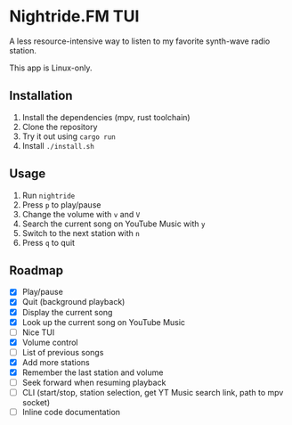 # Nightride.FM TUI
A less resource-intensive way to listen to my favorite synth-wave radio station.

This app is Linux-only.

## Installation
1. Install the dependencies (mpv, rust toolchain)
2. Clone the repository
3. Try it out using `cargo run`
4. Install `./install.sh`

## Usage
1. Run `nightride`
2. Press `p` to play/pause
3. Change the volume with `v` and `V`
4. Search the current song on YouTube Music with `y`
5. Switch to the next station with `n`
6. Press `q` to quit

## Roadmap
- [x] Play/pause
- [x] Quit (background playback)
- [x] Display the current song
- [x] Look up the current song on YouTube Music
- [ ] Nice TUI
- [x] Volume control
- [ ] List of previous songs
- [x] Add more stations
- [x] Remember the last station and volume
- [ ] Seek forward when resuming playback
- [ ] CLI (start/stop, station selection, get YT Music search link, path to mpv socket)
- [ ] Inline code documentation
